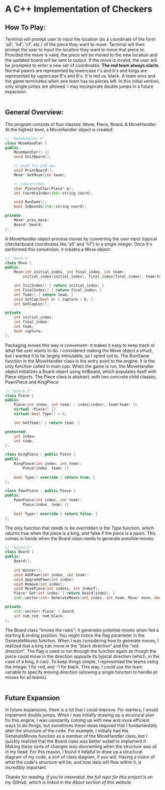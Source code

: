 # A C++ Implementation of Checkers

## How To Play:
Terminal will prompt user to input the location (as a coordinate of the form 'a3', 'h4', 'c1', etc.) of the piece they want to move.
Terminal will then prompt the user to input the location they want to move that piece to.
Provided the move is valid, the piece will be moved to the new location and the updated board will be sent to output.
If the move is invalid, the user will be prompted to enter a new set of coordinates.
**The red team always starts**.
Normal pawns are represented by lowercase r's and b's and kings are represented by uppercase R's and B's.
It is red vs. black. A team wins and the game terminates when one team has no pieces left.
In this initial version, only single jumps are allowed. I may incorporate double jumps in a future expansion.
<br /><br />

## General Overview:
The program consists of four classes: Move, Piece, Board, & MoveHandler.
At the highest level, a MoveHandler object is created:
```cpp
// "movehandler.h"
class MoveHandler {
public:
    MoveHandler() {}
    void InitBoard();

    // used for I/O ops
    void PrintBoard();
    Move* GetMove(int team);

    // conversions
    char PiecetoChar(Piece* p);
    int CoordtoIndex(std::string coord);

    void RunGame();
    bool InBounds(std::string coord);

private:
    Move* prev_move;
    Board* board;
};
```
A MoveHandler object process moves by converting the user input (typical checkerboard coordinates like 'a5' and 'h7') to a single integer. Once it's performed this conversion, it creates a Move object:
```cpp
// "move.h"
class Move {
public:
    Move(int initial_index, int final_index, int team):
        initial_index(initial_index), final_index(final_index), team(team), capture(false) {}

    int InitIndex() { return initial_index; }
    int FinalIndex() { return final_index; }
    int Team() { return team; }
    void SetCap(bool b) { capture = b; }
    int GetCapLoc();

private:
    int initial_index;
    int final_index;
    int team;
    bool capture;
};
```
Packaging moves this way is convenient- it makes it easy to keep track of what the user wants to do. I considered making the Move object a struct, but I wanted it to be largely immutable, so I opted not to. The RunGame function in the MoveHandler class is the entry point to the engine. It is the only function called in main.cpp. When the game is run, the MoveHandler object initializes a Board object using InitBoard, which populates itself with Piece objects. The Piece class is abstract, with two concrete child classes, PawnPiece and KingPiece:
```cpp
// "piece.h"
class Piece {
public:
    Piece(int index, int team) : index(index), team(team) {}
    virtual ~Piece() {}
    virtual bool Type() = 0;

    int GetTeam() { return team; }

protected:
    int index;
    int team;
};

class KingPiece : public Piece {
public:
    KingPiece(int index, int team):
        Piece(index, team) {}
    
    bool Type() override { return true; }
};

class PawnPiece : public Piece {
public:
    PawnPiece(int index, int team):
        Piece(index, team) {}
    
    bool Type() override { return false; }
};
```
The only function that needs to be overridden is the Type function, which returns true when the piece is a king, and false if the piece is a pawn. This comes in handy when the Board class needs to generate possible moves:
```cpp
// "board.h"
class Board {
public:
    Board();
    
    int Winner();
    void AddPawn(int index, int team);
    void UpgradePawn(int index);
    void Remove(int index);
    void MovePiece(int indexi, int indexf);
    Piece* Get(int index) { return board[index]; }
    std::vector<int> GenerateMoves(int index, int team, Move* move, bool flag);

private:
    std::vector< Piece* > board;
    int num_red, num_black;
};
```
The Board class "knows the rules"; it generates potential moves when fed a starting & ending position. You might notice the flag parameter in the GenerateMoves function. When I was considering how to generate moves, I realized that a king can move in the "black direction" and the "red direction". The flag is used to run through the function again as though the piece could move in the direction opposite its typical direction (which, in the case of a king, it can). To keep things simple, I represented the teams using the integer 1 for red, and -1 for black. This way, I could use the team variable to specify moving direction (allowing a single function to handle all moves for all teams).
<br /><br />

## Future Expansion
In future expansions, there is a lot that I could improve. For starters, I would implement double jumps. When I was initially drawing up a structural plan for this engine, I was constantly coming up with new and more efficient ways to do things, but sometimes these ideas required that I fundamentally alter the structure of the code. For example, I initially had the GenerateMoves function as a member of the MoveHandler class, but I quickly realized that the Board class was better suited to implement it. Making these sorts of changes was disorienting when the structure was all in my head. For this reason, I found it helpful to draw up a structural diagram of my code, a sort of class diagram, if you will. Having a vision of what the code's structure will be, and how data will flow within it, is incredibly important.

*Thanks for reading. If you're interested, the full repo for this project is on my GitHub, which is linked in the About section of this website*